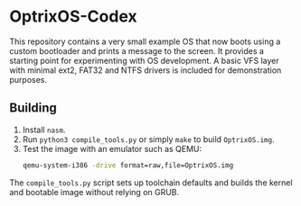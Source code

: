 # OptrixOS-Codex

This repository contains a very small example OS that now boots using a custom bootloader and prints a message to the screen. It provides a starting point for experimenting with OS development. A basic VFS layer with minimal ext2, FAT32 and NTFS drivers is included for demonstration purposes.

## Building

1. Install `nasm`.
2. Run `python3 compile_tools.py` or simply `make` to build `OptrixOS.img`.
3. Test the image with an emulator such as QEMU:
   ```bash
   qemu-system-i386 -drive format=raw,file=OptrixOS.img
   ```

The `compile_tools.py` script sets up toolchain defaults and builds the kernel and bootable image without relying on GRUB.
